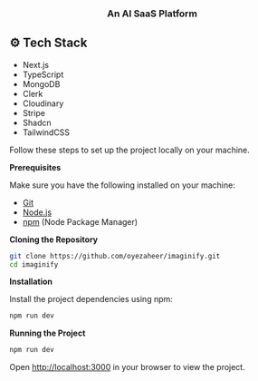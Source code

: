 <div align="center">
 

 

  <h3 align="center">An AI SaaS Platform</h3>

</div>

## <a name="tech-stack">⚙️ Tech Stack</a>

- Next.js
- TypeScript
- MongoDB
- Clerk
- Cloudinary
- Stripe
- Shadcn
- TailwindCSS


Follow these steps to set up the project locally on your machine.

**Prerequisites**

Make sure you have the following installed on your machine:

- [Git](https://git-scm.com/)
- [Node.js](https://nodejs.org/en)
- [npm](https://www.npmjs.com/) (Node Package Manager)

**Cloning the Repository**

```bash
git clone https://github.com/oyezaheer/imaginify.git
cd imaginify
```

**Installation**

Install the project dependencies using npm:

```bash
npm run dev
```


**Running the Project**

```bash
npm run dev
```

Open [http://localhost:3000](http://localhost:3000) in your browser to view the project.
